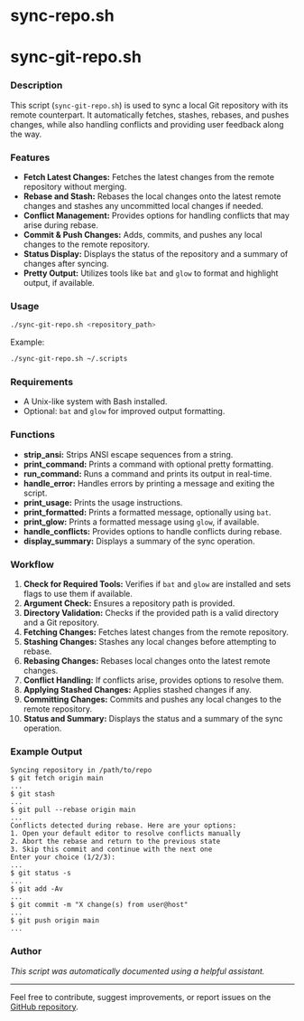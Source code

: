 # sync-repo.sh

# sync-git-repo.sh

### Description

This script (`sync-git-repo.sh`) is used to sync a local Git repository with its remote counterpart. It automatically fetches, stashes, rebases, and pushes changes, while also handling conflicts and providing user feedback along the way.

### Features

- **Fetch Latest Changes:** Fetches the latest changes from the remote repository without merging.
- **Rebase and Stash:** Rebases the local changes onto the latest remote changes and stashes any uncommitted local changes if needed.
- **Conflict Management:** Provides options for handling conflicts that may arise during rebase.
- **Commit & Push Changes:** Adds, commits, and pushes any local changes to the remote repository.
- **Status Display:** Displays the status of the repository and a summary of changes after syncing.
- **Pretty Output:** Utilizes tools like `bat` and `glow` to format and highlight output, if available.

### Usage

```bash
./sync-git-repo.sh <repository_path>
```

Example:

```bash
./sync-git-repo.sh ~/.scripts
```

### Requirements

- A Unix-like system with Bash installed.
- Optional: `bat` and `glow` for improved output formatting.

### Functions

- **strip_ansi:** Strips ANSI escape sequences from a string.
- **print_command:** Prints a command with optional pretty formatting.
- **run_command:** Runs a command and prints its output in real-time.
- **handle_error:** Handles errors by printing a message and exiting the script.
- **print_usage:** Prints the usage instructions.
- **print_formatted:** Prints a formatted message, optionally using `bat`.
- **print_glow:** Prints a formatted message using `glow`, if available.
- **handle_conflicts:** Provides options to handle conflicts during rebase.
- **display_summary:** Displays a summary of the sync operation.

### Workflow

1. **Check for Required Tools:** Verifies if `bat` and `glow` are installed and sets flags to use them if available.
2. **Argument Check:** Ensures a repository path is provided.
3. **Directory Validation:** Checks if the provided path is a valid directory and a Git repository.
4. **Fetching Changes:** Fetches latest changes from the remote repository.
5. **Stashing Changes:** Stashes any local changes before attempting to rebase.
6. **Rebasing Changes:** Rebases local changes onto the latest remote changes.
7. **Conflict Handling:** If conflicts arise, provides options to resolve them.
8. **Applying Stashed Changes:** Applies stashed changes if any.
9. **Committing Changes:** Commits and pushes any local changes to the remote repository.
10. **Status and Summary:** Displays the status and a summary of the sync operation.

### Example Output

```text
Syncing repository in /path/to/repo
$ git fetch origin main
...
$ git stash
...
$ git pull --rebase origin main
...
Conflicts detected during rebase. Here are your options:
1. Open your default editor to resolve conflicts manually
2. Abort the rebase and return to the previous state
3. Skip this commit and continue with the next one
Enter your choice (1/2/3):
...
$ git status -s
...
$ git add -Av
...
$ git commit -m "X change(s) from user@host"
...
$ git push origin main
...
```

### Author

*This script was automatically documented using a helpful assistant.*

---

Feel free to contribute, suggest improvements, or report issues on the [GitHub repository](https://github.com/yourusername/yourrepository).